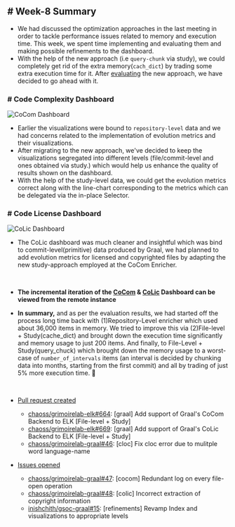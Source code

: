 ## # Week-8 Summary

- We had discussed the optimization approaches in the last meeting in order to tackle performance issues related to memory and execution time. This week, we spent time implementing and evaluating them and making possible refinements to the dashboard.
- With the help of the new approach (i.e `query-chunk` via study), we could completely get rid of the extra memory(`cach_dict`) by trading some extra execution time for it. After [evaluating](https://github.com/inishchith/gsoc-graal/issues/12#issuecomment-513330884) the new approach, we have decided to go ahead with it.

### # Code Complexity Dashboard

![CoCom Dashboard](http://g.recordit.co/cwNBDtvLdF.gif)

- Earlier the visualizations were bound to `repository-level` data and we had concerns related to the implementation of evolution metrics and their visualizations.
- After migrating to the new approach, we've decided to keep the visualizations segregated into different levels (file/commit-level and ones obtained via study.) which would help us enhance the quality of results shown on the dashboard.
- With the help of the study-level data, we could get the evolution metrics correct along with the line-chart corresponding to the metrics which can be delegated via the in-place Selector.

### # Code License Dashboard

![CoLic Dashboard](http://g.recordit.co/GvtS5Goz1k.gif)

- The CoLic dashboard was much cleaner and insightful which was bind to commit-level(primitive) data produced by Graal, we had planned to add evolution metrics for licensed and copyrighted files by adapting the new study-approach employed at the CoCom Enricher.

<br>

- **The incremental iteration of the [CoCom](http://tiny.cc/jx098y) & [CoLic](http://tiny.cc/52098y) Dashboard can be viewed from the remote instance**

- **In summary,** and as per the evaluation results, we had started off the process long time back with (1)Repository-Level enricher which used about 36,000 items in memory. We tried to improve this via (2)File-level + Study(cache_dict) and brought down the execution time significantly and memory usage to just 200 items. And finally, to File-Level + Study(query_chuck) which brought down the memory usage to a worst-case of `number_of_intervals` items (an interval is decided by chunking data into months, starting from the first commit) and all by trading of just 5% more execution time. 🎉

<br>

- <u>Pull request created</u>
  - [chaoss/grimoirelab-elk#664](https://github.com/chaoss/grimoirelab-elk/pull/664): [graal] Add support of Graal's CoCom Backend to ELK [File-level + Study] <br>
  - [chaoss/grimoirelab-elk#669](https://github.com/chaoss/grimoirelab-elk/pull/669): [graal] Add support of Graal's CoLic Backend to ELK [File-level + Study] <br>
  - [chaoss/grimoirelab-graal#46](https://github.com/chaoss/grimoirelab-graal/pull/46): [cloc] Fix cloc error due to mulitple word language-name <br>

- <u>Issues opened</u>
  - [chaoss/grimoirelab-graal#47](https://github.com/chaoss/grimoirelab-graal/issues/47): [cocom] Redundant log on every file-open operation <br>
  - [chaoss/grimoirelab-graal#48](https://github.com/chaoss/grimoirelab-graal/issues/48): [colic] Incorrect extraction of copyright information <br>
  - [inishchith/gsoc-graal#15](https://github.com/inishchith/gsoc-graal/issues/15): [refinements] Revamp Index and visualizations to appropriate levels <br>
